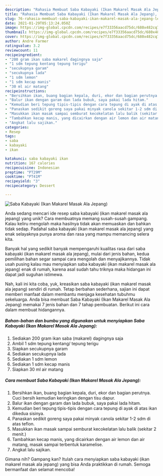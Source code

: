 ```yaml
---
description: "Rahasia Membuat Saba Kabayaki (Ikan Makarel Masak Ala Jepang), Lezat Sekali"
title: "Rahasia Membuat Saba Kabayaki (Ikan Makarel Masak Ala Jepang), Lezat Sekali"
slug: 76-rahasia-membuat-saba-kabayaki-ikan-makarel-masak-ala-jepang-lezat-sekali
date: 2021-01-29T05:13:24.050Z
image: https://img-global.cpcdn.com/recipes/e7f33356aacd75dc/680x482cq70/saba-kabayaki-ikan-makarel-masak-ala-jepang-foto-resep-utama.jpg
thumbnail: https://img-global.cpcdn.com/recipes/e7f33356aacd75dc/680x482cq70/saba-kabayaki-ikan-makarel-masak-ala-jepang-foto-resep-utama.jpg
cover: https://img-global.cpcdn.com/recipes/e7f33356aacd75dc/680x482cq70/saba-kabayaki-ikan-makarel-masak-ala-jepang-foto-resep-utama.jpg
author: Andre Farmer
ratingvalue: 3.2
reviewcount: 11
recipeingredient:
- "200 gram ikan saba makarel dagingnya saja"
- "1 sdm tepung kentang tepung terigu"
- "secukupnya garam"
- "secukupnya lada"
- "1 sdm lemon"
- "1 sdm kecap manis"
- "30 ml air matang"
recipeinstructions:
- "Bersihkan ikan, buang bagian kepala, duri, ekor dan bagian perutnya. Cuci bersih kemudian keringkan dengan tisu dapur."
- "Balur ikan dengan garam dan lada bubuk, saya pakai lada hitam."
- "Kemudian beri tepung tipis-tipis dengan cara tepung di ayak di atas ikan dikedua sisinya."
- "Panaskan sedikit goreng saya pakai minyak canola sekitar 1-2 sdm di atas teflon."
- "Masukkan ikan masak sampai semburat kecokelatan lalu balik (sekitar 2 menit.)"
- "Tambahkan kecap manis, yang dicairkan dengan air lemon dan air matang, masak sampai terbentuk karamelise."
- "Angkat lalu sajikan."
categories:
- Resep
tags:
- saba
- kabayaki
- ikan

katakunci: saba kabayaki ikan 
nutrition: 167 calories
recipecuisine: Indonesian
preptime: "PT29M"
cooktime: "PT41M"
recipeyield: "3"
recipecategory: Dessert

---
```



![Saba Kabayaki (Ikan Makarel Masak Ala Jepang)](https://img-global.cpcdn.com/recipes/e7f33356aacd75dc/680x482cq70/saba-kabayaki-ikan-makarel-masak-ala-jepang-foto-resep-utama.jpg)

Anda sedang mencari ide resep saba kabayaki (ikan makarel masak ala jepang) yang unik? Cara membuatnya memang susah-susah gampang. Kalau keliru mengolah maka hasilnya tidak akan memuaskan dan bahkan tidak sedap. Padahal saba kabayaki (ikan makarel masak ala jepang) yang enak selayaknya punya aroma dan rasa yang mampu memancing selera kita.



Banyak hal yang sedikit banyak mempengaruhi kualitas rasa dari saba kabayaki (ikan makarel masak ala jepang), mulai dari jenis bahan, kedua pemilihan bahan segar sampai cara mengolah dan menyajikannya. Tidak usah pusing kalau mau menyiapkan saba kabayaki (ikan makarel masak ala jepang) enak di rumah, karena asal sudah tahu triknya maka hidangan ini dapat jadi suguhan istimewa.


Nah, kali ini kita coba, yuk, kreasikan saba kabayaki (ikan makarel masak ala jepang) sendiri di rumah. Tetap berbahan sederhana, sajian ini dapat memberi manfaat dalam membantu menjaga kesehatan tubuhmu sekeluarga. Anda bisa membuat Saba Kabayaki (Ikan Makarel Masak Ala Jepang) memakai 7 jenis bahan dan 7 tahap pembuatan. Berikut ini cara dalam membuat hidangannya.

<!--inarticleads1-->

##### Bahan-bahan dan bumbu yang digunakan untuk menyiapkan Saba Kabayaki (Ikan Makarel Masak Ala Jepang):

1. Sediakan 200 gram ikan saba (makarel) dagingnya saja
1. Ambil 1 sdm tepung kentang/ tepung terigu
1. Siapkan secukupnya garam
1. Sediakan secukupnya lada
1. Sediakan 1 sdm lemon
1. Sediakan 1 sdm kecap manis
1. Siapkan 30 ml air matang




<!--inarticleads2-->

##### Cara membuat Saba Kabayaki (Ikan Makarel Masak Ala Jepang):

1. Bersihkan ikan, buang bagian kepala, duri, ekor dan bagian perutnya. Cuci bersih kemudian keringkan dengan tisu dapur.
1. Balur ikan dengan garam dan lada bubuk, saya pakai lada hitam.
1. Kemudian beri tepung tipis-tipis dengan cara tepung di ayak di atas ikan dikedua sisinya.
1. Panaskan sedikit goreng saya pakai minyak canola sekitar 1-2 sdm di atas teflon.
1. Masukkan ikan masak sampai semburat kecokelatan lalu balik (sekitar 2 menit.)
1. Tambahkan kecap manis, yang dicairkan dengan air lemon dan air matang, masak sampai terbentuk karamelise.
1. Angkat lalu sajikan.




Gimana nih? Gampang kan? Itulah cara menyiapkan saba kabayaki (ikan makarel masak ala jepang) yang bisa Anda praktikkan di rumah. Semoga bermanfaat dan selamat mencoba!
